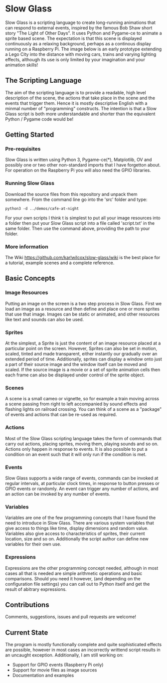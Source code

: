 # Slow Glass

Slow Glass is a scripting language to create long-running animations that can respond to external events,
inspired by the famous Bob Shaw short story "The Light of Other Days". It uses Python and Pygame-ce to 
animate a sprite based scene. The expectation is that this scene is displayed continuously as a relaxing
background, perhaps as a continous display running on a Raspberry Pi. The image below is an early prototype
extending a Lego City into the distance with moving cars, trains and varying lighting effects, although
its use is only limited by your imagination and your animation skills!

## The Scripting Language

The aim of the scripting language is to provide a readable, high level description of the scene, the actions
that take place in the scene and the events that trigger them. Hence it is mostly descriptive English with
a minmal number of "programming" constructs. The intention is that a Slow Glass script is both more understandable
and shorter than the equivalent Python / Pygame code would be!

## Getting Started

### Pre-requisites

Slow Glass is written using Python 3, Pygame-ce(*), Matplotlib, OV and possibly one or two other non-standard
imports that I have forgetton about. For operation on the Raspberry Pi you will also need the GPIO libraries.

### Running Slow Glass

Download the source files from this repository and unpack them somewhere. From the command line go into the
'src' folder and type:

```
python3 -d ../demos/cafe-at-night
```

For your own scripts I think t is simplest to put all your image resources into a folder then put your
Slow Glass script into a file called 'script.txt' in the same folder. Then use the command above, providing
the path to your folder.

### More information

The Wiki https://github.com/karlwilcox/slow-glass/wiki is the best place for a tutorial, example scenes and a
complete reference.

## Basic Concepts

### Image Resources

Putting an image on the screen is a two step process in Slow Glass. First we load an image as a resource and then
define and place one or more sprites that use that image. Images can be static or animated, and other resources
like text and sounds can also be used.

### Sprites

At the simplest, a Sprite is just the content of an image resource placed at a particular point on the screen.
However, Sprites can also be set in motion, scaled, tinted and made transparent, either instantly our gradually
over an extended period of time. Additionally, sprites can display a window onto just a part of their source image
and the window itself can be moved and scaled. If the source image is a movie or a set of sprite animation cells
then each frame can also be displayed under control of the sprite object.

### Scenes

A scene is a small cameo or vignette, so for example a train moving across a scene passing from right to left
accompanied by sound effects and flashing lights on railroad crossing. You can think of a scene as a "package" of
events and actions that can be re-used as required.

### Actions

Most of the Slow Glass scripting language takes the form of commands that carry out actions, placing sprites, moving
them, playing sounds and so on. Actions only happen in response to events. It is also possible to put a condition
on an event such that it will only run if the condition is met.

### Events

Slow Glass supports a wide range of events, commands can be invoked at regular intervals, at particular clock
times, in response to button presses or GPIO events or randomly. An event can trigger any number of actions,
and an action can be invoked by any number of events.

### Variables

Variables are one of the few programming concepts that I have found the need to introduce in Slow Glass. There
are various system variables that give access to things like time, display dimensions and random value. Variables also
give access to characteristics of sprites, their current location, size and so on. Additionally the script
author can define new variables for their own use.

### Expressions

Expressions are the other programming concept needed, although in most cases all that is needed are simple
arithmetic operations and basic comparisons. Should you need it however, (and depending on the configuration
file settings) you can call out to Python itself and get the result of abitrary expressions.

## Contributions

Comments, suggestions, issues and pull requests are welcome! 

## Current State

The program is mostly functionally complete and quite sophisticated effects are possible, however in most
cases an incorrectly writtend script results in an uncaught exception. Additionally, I am still working on:

* Support for GPIO events (Raspberry Pi only)
* Support for movie files as image sources
* Documentation and examples


